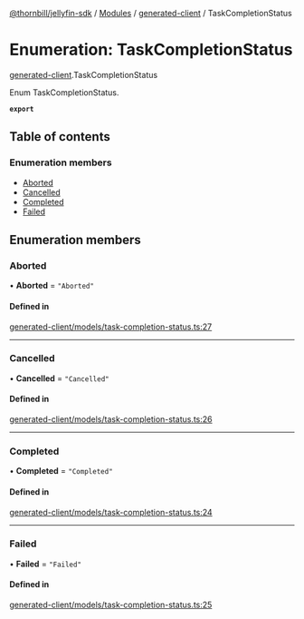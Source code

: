 [@thornbill/jellyfin-sdk](../README.md) / [Modules](../modules.md) / [generated-client](../modules/generated_client.md) / TaskCompletionStatus

# Enumeration: TaskCompletionStatus

[generated-client](../modules/generated_client.md).TaskCompletionStatus

Enum TaskCompletionStatus.

**`export`**

## Table of contents

### Enumeration members

- [Aborted](generated_client.TaskCompletionStatus.md#aborted)
- [Cancelled](generated_client.TaskCompletionStatus.md#cancelled)
- [Completed](generated_client.TaskCompletionStatus.md#completed)
- [Failed](generated_client.TaskCompletionStatus.md#failed)

## Enumeration members

### Aborted

• **Aborted** = `"Aborted"`

#### Defined in

[generated-client/models/task-completion-status.ts:27](https://github.com/thornbill/jellyfin-sdk-typescript/blob/029620a/src/generated-client/models/task-completion-status.ts#L27)

___

### Cancelled

• **Cancelled** = `"Cancelled"`

#### Defined in

[generated-client/models/task-completion-status.ts:26](https://github.com/thornbill/jellyfin-sdk-typescript/blob/029620a/src/generated-client/models/task-completion-status.ts#L26)

___

### Completed

• **Completed** = `"Completed"`

#### Defined in

[generated-client/models/task-completion-status.ts:24](https://github.com/thornbill/jellyfin-sdk-typescript/blob/029620a/src/generated-client/models/task-completion-status.ts#L24)

___

### Failed

• **Failed** = `"Failed"`

#### Defined in

[generated-client/models/task-completion-status.ts:25](https://github.com/thornbill/jellyfin-sdk-typescript/blob/029620a/src/generated-client/models/task-completion-status.ts#L25)
